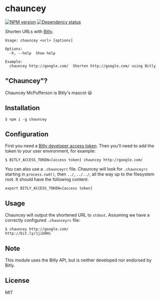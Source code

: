 # chauncey

[![NPM version](https://badge.fury.io/js/chauncey.svg)](http://badge.fury.io/js/chauncey)
[![Dependency status](https://david-dm.org/tanem/chauncey.svg)](https://david-dm.org/tanem/chauncey)

Shorten URLs with [Bitly](https://bitly.com/).

```
Usage: chauncey <url> [options]

Options:
  -h, --help  Show help

Example:
  chauncey http://google.com/  Shorten http://google.com/ using Bitly
```

## "Chauncey"?

Chauncey McPufferson is Bitly's mascot :smiley:

## Installation

```
$ npm i -g chauncey
```

## Configuration

First you need a [Bitly developer access token](http://dev.bitly.com/authentication.html). Then you'll need to add the token to your user environment, for example:

```
$ BITLY_ACCESS_TOKEN=[access token] chauncey http://google.com/
```

You can also use a `.chaunceyrc` file. Chauncey will look for `.chaunceyrc` starting in `process.cwd()`, then `../`, `../../`, all the way up to the filesystem root. It should have the following content:

```
export BITLY_ACCESS_TOKEN=[access token]
```

## Usage

Chauncey will output the shortened URL to `stdout`. Assuming we have a correctly configured `.chaunceyrc` file:

```
$ chauncey http://google.com/
http://bit.ly/1jib0Hi
```

## Note

This module uses the Bitly API, but is neither developed nor endorsed by Bitly.

## License

MIT